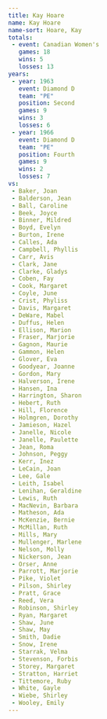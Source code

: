 ```yaml
---
title: Kay Hoare
name: Kay Hoare
name-sort: Hoare, Kay
totals:
 - event: Canadian Women's
   games: 18
   wins: 5
   losses: 13
years:
 - year: 1963
   event: Diamond D
   team: "PE"
   position: Second
   games: 9
   wins: 3
   losses: 6
 - year: 1966
   event: Diamond D
   team: "PE"
   position: Fourth
   games: 9
   wins: 2
   losses: 7
vs:
 - Baker, Joan
 - Balderson, Jean
 - Ball, Caroline
 - Beek, Joyce
 - Binner, Mildred
 - Boyd, Evelyn
 - Burton, Irene
 - Calles, Ada
 - Campbell, Phyllis
 - Carr, Avis
 - Clark, Jane
 - Clarke, Gladys
 - Coben, Fay
 - Cook, Margaret
 - Coyle, June
 - Crist, Phyliss
 - Davis, Margaret
 - DeWare, Mabel
 - Duffus, Helen
 - Ellison, Marion
 - Fraser, Marjorie
 - Gagnon, Maurie
 - Gammon, Helen
 - Glover, Eva
 - Goodyear, Joanne
 - Gordon, Mary
 - Halverson, Irene
 - Hansen, Ina
 - Harrington, Sharon
 - Hebert, Ruth
 - Hill, Florence
 - Holmgren, Dorothy
 - Jamieson, Hazel
 - Janelle, Nicole
 - Janelle, Paulette
 - Jean, Roma
 - Johnson, Peggy
 - Kerr, Inez
 - LeCain, Joan
 - Lee, Gale
 - Leith, Isabel
 - Lenihan, Geraldine
 - Lewis, Ruth
 - MacNevin, Barbara
 - Matheson, Ada
 - McKenzie, Bernie
 - McMillan, Ruth
 - Mills, Mary
 - Mullenger, Marlene
 - Nelson, Molly
 - Nickerson, Jean
 - Orser, Anne
 - Parrott, Marjorie
 - Pike, Violet
 - Pilson, Shirley
 - Pratt, Grace
 - Reed, Vera
 - Robinson, Shirley
 - Ryan, Margaret
 - Shaw, June
 - Shaw, May
 - Smith, Dadie
 - Snow, Irene
 - Starrak, Velma
 - Stevenson, Forbis
 - Storey, Margaret
 - Stratton, Harriet
 - Tittemore, Ruby
 - White, Gayle
 - Wiebe, Shirley
 - Wooley, Emily
---
```

